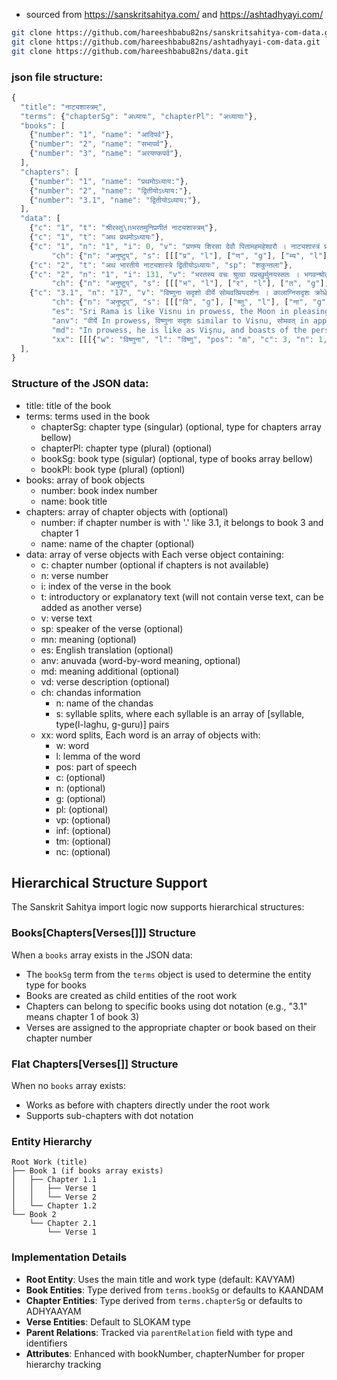 - sourced from https://sanskritsahitya.com/ and https://ashtadhyayi.com/

```sh
git clone https://github.com/hareeshbabu82ns/sanskritsahitya-com-data.git
git clone https://github.com/hareeshbabu82ns/ashtadhyayi-com-data.git
git clone https://github.com/hareeshbabu82ns/data.git
```

### json file structure:

```ts
{
  "title": "नाट्यशास्त्रम्",
  "terms": {"chapterSg": "अध्यायः", "chapterPl": "अध्यायाः"},
  "books": [
    {"number": "1", "name": "आदिपर्व"},
    {"number": "2", "name": "सभापर्व"},
    {"number": "3", "name": "अरयण्कपर्व"},
  ],
  "chapters": [
    {"number": "1", "name": "प्रथमोऽध्याय:"},
    {"number": "2", "name": "द्वितीयोऽध्याय:"},
    {"number": "3.1", "name": "द्वितीयोऽध्याय:"},
  ],
  "data": [
    {"c": "1", "t": "श्रीरस्तु\nभरतमुनिप्रणीतं नाट्यशास्त्रम्"},
    {"c": "1", "t": "अथ प्रथमोऽध्यायः"},
    {"c": "1", "n": "1", "i": 0, "v": "प्रणम्य शिरसा देवौ पितामहमहेश्वरौ । नाट्यशास्त्रं प्रवक्ष्यामि ब्रह्मणा यदुदाहृतम् ॥",
         "ch": {"n": "अनुष्टुप्", "s": [[["प्र", "l"], ["ण", "g"], ["म्य", "l"], ["शि", "l"], ["र", "l"], ["सा", "g"], ["दे", "g"], ["वौ", "g"]], [["पि", "l"], ["ता", "g"], ["म", "l"], ["ह", "l"], ["म", "l"], ["हे", "g"], ["श्व", "l"], ["रौ", "g"]], [["ना", "g"], ["ट्य", "l"], ["शा", "g"], ["स्त्रं", "g"], ["प्र", "l"], ["व", "g"], ["क्ष्या", "g"], ["मि", "l"]], [["ब्र", "g"], ["ह्म", "l"], ["णा", "g"], ["य", "l"], ["दु", "l"], ["दा", "g"], ["हृ", "l"], ["तम्", "g"]]]}},
    {"c": "2", "t": "अथ भारतीये नाट्यशास्त्रे द्वितीयोऽध्यायः", "sp": "शकुन्तला"},
    {"c": "2", "n": "1", "i": 131, "v": "भरतस्य वचः श्रुत्वा पप्रच्छुर्मुनयस्ततः । भगवन्श्रोतुमिच्छामो यजनं रङ्गसंश्रयम् ॥",
         "ch": {"n": "अनुष्टुप्", "s": [[["भ", "l"], ["र", "l"], ["त", "g"], ["स्य", "l"], ["व", "l"], ["चः", "g"], ["श्रु", "g"], ["त्वा", "g"]], [["प", "g"], ["प्र", "g"], ["च्छु", "g"], ["र्मु", "l"], ["न", "l"], ["य", "g"], ["स्त", "l"], ["तः", "g"]], [["भ", "l"], ["ग", "l"], ["व", "g"], ["न्श्रो", "g"], ["तु", "l"], ["मि", "g"], ["च्छा", "g"], ["मो", "g"]], [["य", "l"], ["ज", "l"], ["नं", "g"], ["र", "g"], ["ङ्ग", "l"], ["सं", "g"], ["श्र", "l"], ["यम्", "g"]]]}},
    {"c": "3.1", "n": "17", "v": "विष्णुना सदृशो वीर्ये सोमवत्प्रियदर्शनः । कालाग्निसदृशः क्रोधे क्षमया पृथिवीसमः ॥", "i": 17,
         "ch": {"n": "अनुष्टुप्", "s": [[["वि", "g"], ["ष्णु", "l"], ["ना", "g"], ["स", "l"], ["दृ", "l"], ["शो", "g"], ["वी", "g"], ["र्ये", "g"]], [["सो", "g"], ["म", "l"], ["व", "g"], ["त्प्रि", "l"], ["य", "l"], ["द", "g"], ["र्श", "l"], ["नः", "g"]], [["का", "g"], ["ला", "g"], ["ग्नि", "l"], ["स", "l"], ["दृ", "l"], ["शः", "g"], ["क्रो", "g"], ["धे", "g"]], [["क्ष", "l"], ["म", "l"], ["या", "g"], ["पृ", "l"], ["थि", "l"], ["वी", "g"], ["स", "l"], ["मः", "g"]]]},
         "es": "Sri Rama is like Visnu in prowess, the Moon in pleasing appearance, the allconsuming fire in anger, the earth in patience, Kubera in chartiy and the Sun in steadfastness.",
         "anv": "वीर्ये In prowess, विष्णुना सदृशः similar to Visnu, सोमवत् in appearance like the Moon, प्रियदर्शनः pleasing to the sight, क्रोधे in anger, कालाग्निसदृशः like the all-consuming fire, क्षमया in patience, पृथिवीसमः equal to earth, त्यागे in charity, धनदेन समः like Kubera, सत्ये in truth (here steadfastness), अपरः धर्मः इव like the Sun.",
         "md": "In prowess, he is like as Vişnu, and boasts of the personal attractions of the Moon. In anger he resembles the fire raging at the time of dissolution; and in forgiveness, he is like that of the Earth.",
         "xx": [[[{"w": "विष्णुना", "l": "विष्णु", "pos": "m", "c": 3, "n": 1, "g": 1}], [{"w": "सदृशो", "l": "सदृश", "pos": "adj", "c": 1, "n": 1, "g": 1}], [{"w": "वीर्ये", "l": "वीर्य", "pos": "n", "c": 7, "n": 1, "g": 3}], [{"w": "सोमवत्", "l": "सोम", "pos": "m", "c": 0, "n": 0, "g": 1}, {"w": "सोमवत्", "l": "वत्", "pos": "ind", "c": 0, "n": 0, "g": 0}], [{"w": "प्रियदर्शनः", "l": "प्रिय", "pos": "adj", "c": 0, "n": 0, "g": 4}, {"w": "प्रियदर्शनः", "l": "दर्शन", "pos": "n", "c": 1, "n": 1, "g": 1}]], [[{"w": "कालाग्निसदृशः", "l": "काल", "pos": "m", "c": 0, "n": 0, "g": 1}, {"w": "कालाग्निसदृशः", "l": "अग्नि", "pos": "m", "c": 0, "n": 0, "g": 1}, {"w": "कालाग्निसदृशः", "l": "सदृश", "pos": "adj", "c": 1, "n": 1, "g": 1}], [{"w": "क्रोधे", "l": "क्रोध", "pos": "m", "c": 7, "n": 1, "g": 1}], [{"w": "क्षमया", "l": "क्षमा", "pos": "f", "c": 3, "n": 1, "g": 2}], [{"w": "पृथिवीसमः", "l": "पृथिवी", "pos": "f", "c": 0, "n": 0, "g": 2}, {"w": "पृथिवीसमः", "l": "सम", "pos": "pron", "c": 1, "n": 1, "g": 1}]]]},
  ],
}
```

### Structure of the JSON data:

- title: title of the book
- terms: terms used in the book
  - chapterSg: chapter type (singular) (optional, type for chapters array bellow)
  - chapterPl: chapter type (plural) (optional)
  - bookSg: book type (sigular) (optional, type of books array bellow)
  - bookPl: book type (plural) (optionl)
- books: array of book objects
  - number: book index number
  - name: book title
- chapters: array of chapter objects with (optional)
  - number: if chapter number is with '.' like 3.1, it belongs to book 3 and chapter 1
  - name: name of the chapter (optional)
- data: array of verse objects with Each verse object containing:
  - c: chapter number (optional if chapters is not available)
  - n: verse number
  - i: index of the verse in the book
  - t: introductory or explanatory text (will not contain verse text, can be added as another verse)
  - v: verse text
  - sp: speaker of the verse (optional)
  - mn: meaning (optional)
  - es: English translation (optional)
  - anv: anuvada (word-by-word meaning, optional)
  - md: meaning additional (optional)
  - vd: verse description (optional)
  - ch: chandas information
    - n: name of the chandas
    - s: syllable splits, where each syllable is an array of [syllable, type(l-laghu, g-guru)] pairs
  - xx: word splits, Each word is an array of objects with:
    - w: word
    - l: lemma of the word
    - pos: part of speech
    - c: (optional)
    - n: (optional)
    - g: (optional)
    - pl: (optional)
    - vp: (optional)
    - inf: (optional)
    - tm: (optional)
    - nc: (optional)

## Hierarchical Structure Support

The Sanskrit Sahitya import logic now supports hierarchical structures:

### Books[Chapters[Verses[]]] Structure

When a `books` array exists in the JSON data:

- The `bookSg` term from the `terms` object is used to determine the entity type for books
- Books are created as child entities of the root work
- Chapters can belong to specific books using dot notation (e.g., "3.1" means chapter 1 of book 3)
- Verses are assigned to the appropriate chapter or book based on their chapter number

### Flat Chapters[Verses[]] Structure

When no `books` array exists:

- Works as before with chapters directly under the root work
- Supports sub-chapters with dot notation

### Entity Hierarchy

```
Root Work (title)
├── Book 1 (if books array exists)
│   ├── Chapter 1.1
│   │   ├── Verse 1
│   │   └── Verse 2
│   └── Chapter 1.2
└── Book 2
    └── Chapter 2.1
        └── Verse 1
```

### Implementation Details

- **Root Entity**: Uses the main title and work type (default: KAVYAM)
- **Book Entities**: Type derived from `terms.bookSg` or defaults to KAANDAM
- **Chapter Entities**: Type derived from `terms.chapterSg` or defaults to ADHYAAYAM
- **Verse Entities**: Default to SLOKAM type
- **Parent Relations**: Tracked via `parentRelation` field with type and identifiers
- **Attributes**: Enhanced with bookNumber, chapterNumber for proper hierarchy tracking
